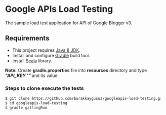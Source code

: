 # Google APIs Load Testing

The sample load test application for API of Google Blogger v3.

## Requirements

 - This project requires [Java 8 JDK](https://adoptopenjdk.net/).
 - Install and configure [Gradle](https://gradle.org/install/) build tool.
 - Install [Scala](https://www.scala-lang.org/download/) library.

**Note:** Create **gradle.properties** file into **resources** directory and type ***"API_KEY '"*** and its value.

### Steps to clone execute the tests

 ```sh
 $ git clone https://github.com/burakkaygusuz/googleapis-load-testing.git
 $ cd googleapis-load-testing
 $ gradle gatlingRun
 ```



